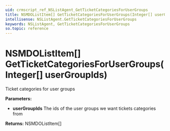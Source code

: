 ```yaml
---
uid: crmscript_ref_NSListAgent_GetTicketCategoriesForUserGroups
title: NSMDOListItem[] GetTicketCategoriesForUserGroups(Integer[] userGroupIds)
intellisense: NSListAgent.GetTicketCategoriesForUserGroups
keywords: NSListAgent, GetTicketCategoriesForUserGroups
so.topic: reference
---
```


# NSMDOListItem[] GetTicketCategoriesForUserGroups(Integer[] userGroupIds)

Ticket categories for user groups

**Parameters:**
 - **userGroupIds** The ids of the user groups we want tickets categories from

**Returns:** NSMDOListItem[]
